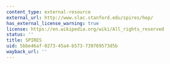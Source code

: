```yaml
---
content_type: external-resource
external_url: http://www.slac.stanford.edu/spires/hep/
has_external_license_warning: true
license: https://en.wikipedia.org/wiki/All_rights_reserved
status: ''
title: SPIRES
uid: 5bbe46af-0273-45a4-b573-739769573d5b
wayback_url: ''
---
```

